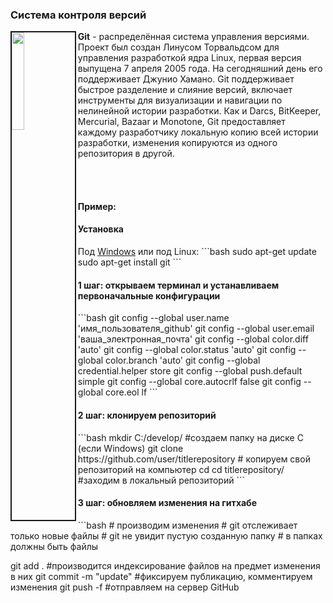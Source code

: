 <h3>Система контроля версий</h3>

<img src="http://media.w3guy.com/wp-content/uploads/2015/02/git.jpg" align="left" border="2" width="20%"/>
<b>Git</b> - распределённая система управления версиями. Проект был создан Линусом Торвальдсом для управления разработкой ядра Linux, первая версия выпущена 7 апреля 2005 года. На сегодняшний день его поддерживает Джунио Хамано. Git поддерживает быстрое разделение и слияние версий, включает инструменты для визуализации и навигации по нелинейной истории разработки. Как и Darcs, BitKeeper, Mercurial, Bazaar и Monotone, Git предоставляет каждому разработчику локальную копию всей истории разработки, изменения копируются из одного репозитория в другой.

<br><br>

<h4>Пример:</h4>

<h4>Установка</h4>
Под <a href="https://git-scm.com/download/win">Windows</a> или под Linux:
```bash
sudo apt-get update
sudo apt-get install git
```

<h4>1 шаг: открываем терминал и устанавливаем первоначальные конфигурации</h4>
```bash
git config --global user.name 'имя_пользователя_github'
git config --global user.email 'ваша_электронная_почта'
git config --global color.diff 'auto'
git config --global color.status 'auto'
git config --global color.branch 'auto'
git config --global credential.helper store
git config --global push.default simple
git config --global core.autocrlf false
git config --global core.eol lf
```

<h4>2 шаг: клонируем репозиторий</h4>
```bash
mkdir C:/develop/ #cоздаем папку на диске C (если Windows)
git clone https://github.com/user/titlerepository # копируем свой репозиторий на компьютер
cd cd titlerepository/ #заходим в локальный репозиторий
```

<h4>3 шаг: обновляем изменения на гитхабе</h4>
```bash
# производим изменения
# git отслеживает только новые файлы
# git не увидит пустую созданную папку
# в папках должны быть файлы

git add . #производится индексирование файлов на предмет изменения в них
git commit -m "update" #фиксируем публикацию, комментируем изменения
git push -f #отправляем на сервер GitHub
```